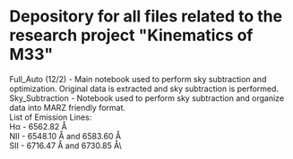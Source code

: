 # Depository for all files related to the research project "Kinematics of M33"
Full_Auto (12/2) - Main notebook used to perform sky subtraction and optimization. Original data is extracted and sky subtraction is performed.\
Sky_Subtraction - Notebook used to perform sky subtraction and organize data into MARZ friendly format.\
List of Emission Lines:\
Hα - 6562.82 Å\
NII - 6548.10 Å and 6583.60 Å\
SII - 6716.47 Å and 6730.85 Å\
